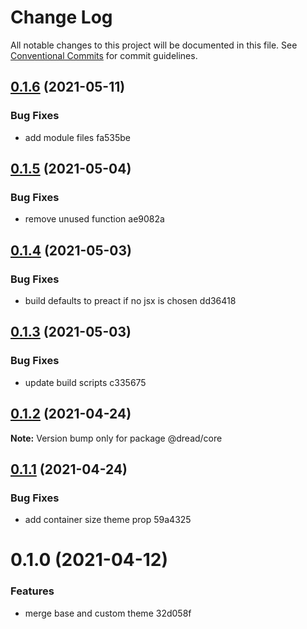 # Change Log

All notable changes to this project will be documented in this file.
See [Conventional Commits](https://conventionalcommits.org) for commit guidelines.

## [0.1.6](/compare/@dread/core@0.1.5...@dread/core@0.1.6) (2021-05-11)


### Bug Fixes

* add module files fa535be





## [0.1.5](/compare/@dread/core@0.1.4...@dread/core@0.1.5) (2021-05-04)


### Bug Fixes

* remove unused function ae9082a





## [0.1.4](/compare/@dread/core@0.1.3...@dread/core@0.1.4) (2021-05-03)


### Bug Fixes

* build defaults to preact if no jsx is chosen dd36418





## [0.1.3](/compare/@dread/core@0.1.2...@dread/core@0.1.3) (2021-05-03)


### Bug Fixes

* update build scripts c335675





## [0.1.2](/compare/@dread/core@0.1.1...@dread/core@0.1.2) (2021-04-24)

**Note:** Version bump only for package @dread/core





## [0.1.1](/compare/@dread/core@0.1.0...@dread/core@0.1.1) (2021-04-24)


### Bug Fixes

* add container size theme prop 59a4325





# 0.1.0 (2021-04-12)


### Features

* merge base and custom theme 32d058f
